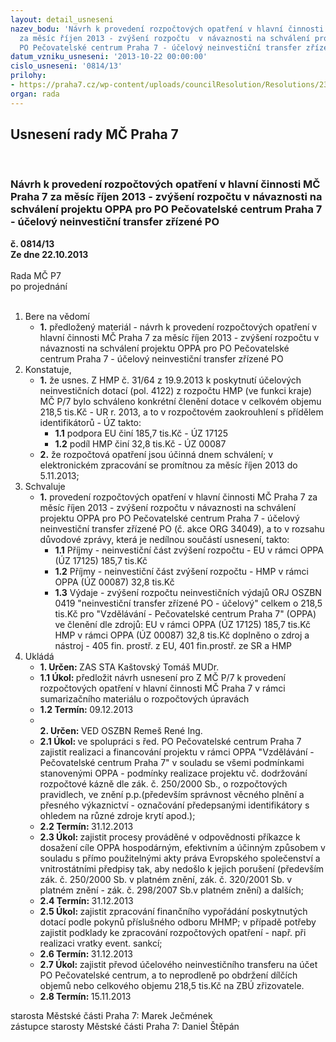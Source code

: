 ```yaml
---
layout: detail_usneseni
nazev_bodu: 'Návrh k provedení rozpočtových opatření v hlavní činnosti  MČ Praha 7
  za měsíc říjen 2013 - zvýšení rozpočtu  v návaznosti na schválení projektu OPPA  pro
  PO Pečovatelské centrum Praha 7 - účelový neinvestiční transfer zřízené PO '
datum_vzniku_usneseni: '2013-10-22 00:00:00'
cislo_usneseni: '0814/13'
prilohy:
- https://praha7.cz/wp-content/uploads/councilResolution/Resolutions/23567/56-13-zhmp_31-64_(ve%c5%99ejn%c3%bd).pdf
organ: rada
---
```

<div id="ucUsn_pList" class="usn">
	<span><h2>Usnesení rady MČ Praha 7 </h2>
<br></span><div class="standBody">
<span><h3>Návrh k provedení rozpočtových opatření v hlavní činnosti  MČ Praha 7 za měsíc říjen 2013 - zvýšení rozpočtu  v návaznosti na schválení projektu OPPA  pro PO Pečovatelské centrum Praha 7 - účelový neinvestiční transfer zřízené PO </h3></span><div class="center">
		<strong>č. 0814/13</strong><br>
	</div>
<div class="center">
		<strong>Ze dne 22.10.2013</strong><br><br>
	</div>Rada MČ P7<br> po projednání<br><br><ol>
<li>Bere na vědomí<ul><li>
<strong>1.</strong> předložený materiál  - návrh k provedení rozpočtových opatření v hlavní činnosti  MČ Praha 7 za měsíc říjen 2013 - zvýšení rozpočtu  v návaznosti na schválení projektu OPPA  pro PO Pečovatelské centrum Praha 7 - účelový neinvestiční transfer zřízené PO </li></ul>
</li>
<li>Konstatuje,<ul>
<li>
<strong>1.</strong> že usnes. Z HMP č. 31/64 z 19.9.2013 k poskytnutí účelových neinvestičních dotací (pol. 4122) z rozpočtu HMP (ve funkci kraje) MČ P/7 bylo schváleno konkrétní členění  dotace v celkovém objemu  218,5 tis.Kč - UR r. 2013, a to v rozpočtovém zaokrouhlení s přídělem  identifikátorů - ÚZ takto:<ul>
<li>
<strong>1.1</strong> podpora EU činí  185,7 tis.Kč  - ÚZ 17125</li>
<li>
<strong>1.2</strong> podíl HMP   činí    32,8 tis.Kč - ÚZ 00087</li>
</ul>
</li>
<li>
<strong>2.</strong> že rozpočtová opatření jsou účinná dnem schválení;  v elektronickém zpracování se promítnou za měsíc říjen 2013 do 5.11.2013;</li>
</ul>
</li>
<li>Schvaluje<ul><li>
<strong>1.</strong> provedení rozpočtových opatření v hlavní činnosti  MČ Praha 7 za měsíc říjen 2013 - zvýšení rozpočtu v návaznosti na schválení projektu OPPA pro PO Pečovatelské centrum Praha 7 - účelový neinvestiční transfer zřízené PO (č. akce ORG 34049), a to v rozsahu důvodové zprávy, která je nedílnou součástí usnesení,  takto:<ul>
<li>
<strong>1.1</strong> Příjmy - neinvestiční část  zvýšení rozpočtu - EU v rámci OPPA    (ÚZ 17125)                185,7 tis.Kč</li>
<li>
<strong>1.2</strong> Příjmy - neinvestiční část   zvýšení rozpočtu - HMP v rámci OPPA (ÚZ 00087)                   32,8 tis.Kč</li>
<li>
<strong>1.3</strong> Výdaje - zvýšení rozpočtu neinvestičních  výdajů ORJ OSZBN  0419 "neinvestiční transfer zřízené PO - účelový"  celkem  o   218,5 tis.Kč pro  "Vzdělávání - Pečovatelské centrum Praha 7" (OPPA)  ve členění dle zdrojů: EU v rámci OPPA    (ÚZ 17125)                                               185,7 tis.Kč HMP v rámci OPPA (ÚZ 00087)                                                 32,8 tis.Kč doplněno o zdroj a nástroj - 405 fin. prostř. z EU, 401 fin.prostř. ze SR a HMP     </li>
</ul>
</li></ul>
</li>
<li>Ukládá<ul>
<li>
<strong>1. Určen: </strong>ZAS STA Kaštovský Tomáš MUDr.</li>
<li>
<strong>1.1 Úkol: </strong>předložit návrh usnesení pro Z MČ P/7 k provedení rozpočtových opatření v hlavní činnosti  MČ Praha 7 v rámci sumarizačního materiálu  o rozpočtových úpravách </li>
<li>
<strong>1.2 Termín: </strong>09.12.2013</li>
<li>
<strong><br>2. Určen: </strong>VED OSZBN Remeš René Ing.</li>
<li>
<strong>2.1 Úkol: </strong>ve spolupráci s řed. PO Pečovatelské centrum Praha 7 zajistit realizaci a financování projektu v rámci OPPA "Vzdělávání - Pečovatelské centrum Praha 7" v souladu se všemi podmínkami stanovenými OPPA  - podmínky realizace projektu vč. dodržování rozpočtové kázně dle zák. č. 250/2000 Sb., o rozpočtových pravidlech, ve znění p.p.(především správnost věcného plnění a přesného výkaznictví - označování předepsanými identifikátory s ohledem na různé zdroje krytí apod.);</li>
<li>
<strong>2.2 Termín: </strong>31.12.2013</li>
<li>
<strong>2.3 Úkol: </strong>zajistit procesy prováděné v odpovědnosti příkazce k dosažení cíle OPPA hospodárným, efektivním a účinným způsobem v souladu s přímo použitelnými akty práva Evropského společenství a  vnitrostátními předpisy tak, aby nedošlo k jejich porušení (především zák. č. 250/2000 Sb. v platném znění, zák. č. 320/2001 Sb. v platném znění - zák. č. 298/2007 Sb.v platném znění) a dalších; </li>
<li>
<strong>2.4 Termín: </strong>31.12.2013</li>
<li>
<strong>2.5 Úkol: </strong>zajistit zpracování finančního vypořádání poskytnutých dotací  podle pokynů příslušného odboru MHMP; v případě potřeby zajistit podklady ke zpracování rozpočtových opatření - např. při realizaci vratky event. sankcí; </li>
<li>
<strong>2.6 Termín: </strong>31.12.2013</li>
<li>
<strong>2.7 Úkol: </strong>zajistit převod účelového neinvestičního transferu na účet PO Pečovatelské centrum, a to neprodleně po obdržení dílčích objemů nebo celkového objemu 218,5 tis.Kč na ZBÚ zřizovatele.</li>
<li>
<strong>2.8 Termín: </strong>15.11.2013</li>
</ul>
</li>
</ol>starosta Městské části Praha 7: Marek Ječmének<br>zástupce starosty Městské části Praha 7: Daniel Štěpán 
</div>
</div>